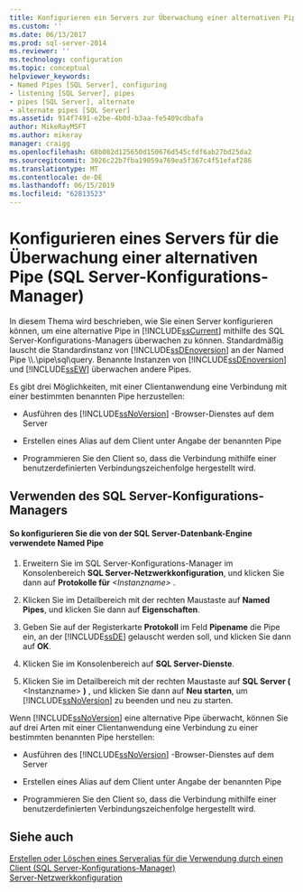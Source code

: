 ```yaml
---
title: Konfigurieren ein Servers zur Überwachung einer alternativen Pipe (SQL Server-Konfigurations-Manager) | Microsoft-Dokumentation
ms.custom: ''
ms.date: 06/13/2017
ms.prod: sql-server-2014
ms.reviewer: ''
ms.technology: configuration
ms.topic: conceptual
helpviewer_keywords:
- Named Pipes [SQL Server], configuring
- listening [SQL Server], pipes
- pipes [SQL Server], alternate
- alternate pipes [SQL Server]
ms.assetid: 914f7491-e2be-4b0d-b3aa-fe5409cdbafa
author: MikeRayMSFT
ms.author: mikeray
manager: craigg
ms.openlocfilehash: 68b082d125650d150676d545cfdf6ab27bd25da2
ms.sourcegitcommit: 3026c22b7fba19059a769ea5f367c4f51efaf286
ms.translationtype: MT
ms.contentlocale: de-DE
ms.lasthandoff: 06/15/2019
ms.locfileid: "62813523"
---
```

# <a name="configure-a-server-to-listen-on-an-alternate-pipe-sql-server-configuration-manager"></a>Konfigurieren eines Servers für die Überwachung einer alternativen Pipe (SQL Server-Konfigurations-Manager)
  In diesem Thema wird beschrieben, wie Sie einen Server konfigurieren können, um eine alternative Pipe in [!INCLUDE[ssCurrent](../../includes/sscurrent-md.md)] mithilfe des SQL Server-Konfigurations-Managers überwachen zu können. Standardmäßig lauscht die Standardinstanz von [!INCLUDE[ssDEnoversion](../../includes/ssdenoversion-md.md)] an der Named Pipe \\\\.\pipe\sql\query. Benannte Instanzen von [!INCLUDE[ssDEnoversion](../../includes/ssdenoversion-md.md)] und [!INCLUDE[ssEW](../../includes/ssew-md.md)] überwachen andere Pipes.  
  
 Es gibt drei Möglichkeiten, mit einer Clientanwendung eine Verbindung mit einer bestimmten benannten Pipe herzustellen:  
  
-   Ausführen des [!INCLUDE[ssNoVersion](../../includes/ssnoversion-md.md)] -Browser-Dienstes auf dem Server  
  
-   Erstellen eines Alias auf dem Client unter Angabe der benannten Pipe  
  
-   Programmieren Sie den Client so, dass die Verbindung mithilfe einer benutzerdefinierten Verbindungszeichenfolge hergestellt wird.  
  
##  <a name="SSMSProcedure"></a> Verwenden des SQL Server-Konfigurations-Managers  
  
#### <a name="to-configure-the-named-pipe-used-by-the-sql-server-database-engine"></a>So konfigurieren Sie die von der SQL Server-Datenbank-Engine verwendete Named Pipe  
  
1.  Erweitern Sie im SQL Server-Konfigurations-Manager im Konsolenbereich **SQL Server-Netzwerkkonfiguration**, und klicken Sie dann auf **Protokolle für** *\<Instanzname>* .  
  
2.  Klicken Sie im Detailbereich mit der rechten Maustaste auf **Named Pipes**, und klicken Sie dann auf **Eigenschaften**.  
  
3.  Geben Sie auf der Registerkarte **Protokoll** im Feld **Pipename** die Pipe ein, an der [!INCLUDE[ssDE](../../includes/ssde-md.md)] gelauscht werden soll, und klicken Sie dann auf **OK**.  
  
4.  Klicken Sie im Konsolenbereich auf **SQL Server-Dienste**.  
  
5.  Klicken Sie im Detailbereich mit der rechten Maustaste auf **SQL Server (** \<Instanzname> **)** , und klicken Sie dann auf **Neu starten**, um [!INCLUDE[ssNoVersion](../../includes/ssnoversion-md.md)] zu beenden und neu zu starten.  
  
 Wenn [!INCLUDE[ssNoVersion](../../includes/ssnoversion-md.md)] eine alternative Pipe überwacht, können Sie auf drei Arten mit einer Clientanwendung eine Verbindung zu einer bestimmten benannten Pipe herstellen:  
  
-   Ausführen des [!INCLUDE[ssNoVersion](../../includes/ssnoversion-md.md)] -Browser-Dienstes auf dem Server  
  
-   Erstellen eines Alias auf dem Client unter Angabe der benannten Pipe  
  
-   Programmieren Sie den Client so, dass die Verbindung mithilfe einer benutzerdefinierten Verbindungszeichenfolge hergestellt wird.  
  
## <a name="see-also"></a>Siehe auch  
 [Erstellen oder Löschen eines Serveralias für die Verwendung durch einen Client &#40;SQL Server-Konfigurations-Manager&#41;](create-or-delete-a-server-alias-for-use-by-a-client.md)   
 [Server-Netzwerkkonfiguration](server-network-configuration.md)  
  
  
